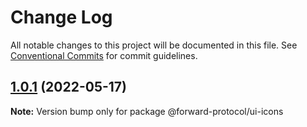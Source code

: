 # Change Log

All notable changes to this project will be documented in this file.
See [Conventional Commits](https://conventionalcommits.org) for commit guidelines.

## [1.0.1](https://github.com/Forward-Protocol/forward-design-system/compare/@forward-protocol/ui-icons@1.0.0...@forward-protocol/ui-icons@1.0.1) (2022-05-17)

**Note:** Version bump only for package @forward-protocol/ui-icons
